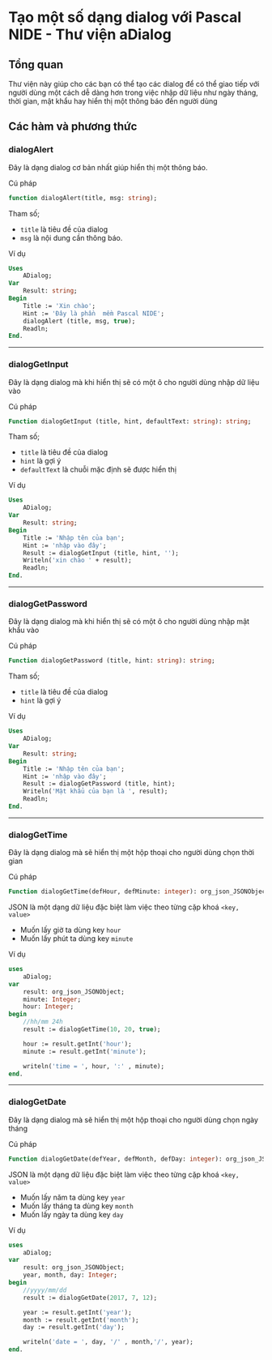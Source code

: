 # Tạo một số dạng dialog với Pascal NIDE - Thư viện aDialog

## Tổng quan

Thư viện này giúp cho các bạn có thể tạo các dialog để có thể giao tiếp với người dùng một cách dễ dàng hơn trong việc nhập dữ liệu như ngày tháng, thời gian, mật khẩu hay hiển thị một thông báo đến người dùng

## Các hàm và phương thức
### dialogAlert

Đây là dạng dialog cơ bản nhất giúp hiển thị một thông báo.

Cú pháp
```pascal
function dialogAlert(title, msg: string);
```
Tham số;
* ``title`` là tiêu đề của dialog
* ``msg`` là nội dung cần thông báo.

Ví dụ 
```pascal
Uses 
    ADialog;
Var
    Result: string;
Begin
    Title := 'Xin chào';
    Hint := 'Đây là phần  mềm Pascal NIDE';
    dialogAlert (title, msg, true);
    Readln;
End.
```
___
### dialogGetInput

Đây là dạng dialog mà khi hiển thị sẽ có một ô cho người dùng nhập dữ liệu vào

Cú pháp
```pascal
Function dialogGetInput (title, hint, defaultText: string): string;
```
Tham số;
* ``title`` là tiêu đề của dialog
* ``hint`` là gợi ý
* ``defaultText`` là chuỗi mặc định sẽ được hiển thị


Ví dụ 
```pascal
Uses 
    ADialog;
Var
    Result: string;
Begin
    Title := 'Nhập tên của bạn';
    Hint := 'nhập vào đây';
    Result := dialogGetInput (title, hint, '');
    Writeln('xin chào ' + result);
    Readln;
End.
```
___
### dialogGetPassword

Đây là dạng dialog mà khi hiển thị sẽ có một ô cho người dùng nhập mật khẩu vào

Cú pháp
```pascal
Function dialogGetPassword (title, hint: string): string;
```
Tham số;
* ``title`` là tiêu đề của dialog
* ``hint`` là gợi ý

Ví dụ 
```pascal
Uses 
    ADialog;
Var
    Result: string;
Begin
    Title := 'Nhập tên của bạn';
    Hint := 'nhập vào đây';
    Result := dialogGetPassword (title, hint);
    Writeln('Mật khẩu của bạn là ', result);
    Readln;
End.
```
___
### dialogGetTime

Đây là dạng dialog mà sẽ hiển thị một hộp thoại cho người dùng chọn thời gian

Cú pháp
```pascal
Function dialogGetTime(defHour, defMinute: integer): org_json_JSONObject;
```
JSON là một dạng dữ liệu đặc biệt làm việc theo từng cặp khoá ``<key, value>``

* Muốn lấy giờ ta dùng key ``hour``
* Muốn lấy phút ta dùng key ``minute``

Ví dụ
```pascal
uses
    aDialog;
var
    result: org_json_JSONObject;
    minute: Integer;
    hour: Integer;
begin
    //hh/mm 24h
    result := dialogGetTime(10, 20, true);

    hour := result.getInt('hour');
    minute := result.getInt('minute');

    writeln('time = ', hour, ':' , minute);
end.
```
___
### dialogGetDate

Đây là dạng dialog mà sẽ hiển thị một hộp thoại cho người dùng chọn ngày tháng

Cú pháp
```pascal
Function dialogGetDate(defYear, defMonth, defDay: integer): org_json_JSONObject;
```
JSON là một dạng dữ liệu đặc biệt làm việc theo từng cặp khoá ``<key, value>``

* Muốn lấy năm ta dùng key ``year``
* Muốn lấy tháng ta dùng key ``month``
* Muốn lấy ngày ta dùng key ``day``

Ví dụ 
```pascal
uses
    aDialog;
var
    result: org_json_JSONObject;
    year, month, day: Integer;
begin
    //yyyy/mm/dd
    result := dialogGetDate(2017, 7, 12);

    year := result.getInt('year');
    month := result.getInt('month');
    day := result.getInt('day');

    writeln('date = ', day, '/' , month,'/', year);
end.
```
